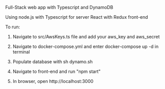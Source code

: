 Full-Stack web app with Typescript and DynamoDB

Using node.js with Typescript for server
React with Redux front-end

To run:
1. Navigate to src/AwsKeys.ts file and add your aws_key and aws_secret

2. Navigate to docker-compose.yml and enter docker-compose up -d in terminal

3. Populate database with sh dynamo.sh

4. Navigate to front-end and run "npm start"

5. In browser, open http://localhost:3000
